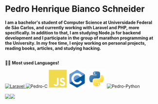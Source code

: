 <h1><strong> Pedro Henrique Bianco Schneider </strong></h1>
<div><strong>   I am a bachelor's student of Computer Science at Universidade Federal de São Carlos, and currently working with Laravel and PHP, more specifically. In addition to that, I am studying Node.js for backend development and I participate in the group of marathon programming at the University. In my free time, I enjoy working on personal projects, reading books, articles, and studying hacking.</strong></div>
<br>

<div><p>👨‍💻 <strong> Most used Languages! </strong></p><div>
<div>
    <a href="https://laravel.com/">
     <img alt="Laravel" height="60" width="60" src="https://cdn.jsdelivr.net/gh/devicons/devicon/icons/laravel/laravel-plain-wordmark.svg"/>
    </a>
    <img alt="Pedro-C" height="60" width="60" src="https://cdn.jsdelivr.net/gh/devicons/devicon/icons/php/php-original.svg" />
    <img alt="Pedro-Js" height="60" width="60" src="https://raw.githubusercontent.com/devicons/devicon/master/icons/javascript/javascript-plain.svg">
    <img alt="Pedro-C" height="60" width="60" src="https://raw.githubusercontent.com/devicons/devicon/master/icons/c/c-original.svg">
    <img alt="Pedro-Python" height="60" width="60" src="https://raw.githubusercontent.com/devicons/devicon/master/icons/python/python-original.svg">
    <img alt="Pedro-Python" height="60" width="60" src="https://cdn.jsdelivr.net/gh/devicons/devicon/icons/mysql/mysql-original-wordmark.svg" />
 </div>
  
<br>
<div style="display: flex; align-items: center;">
<a href="https://www.linkedin.com/in/pedro-henrique-bianco-schneider-95a752219/" target="_blank"><img src="https://img.shields.io/badge/-LinkedIn-%230077B5?style=for-the-badge&logo=linkedin&logoColor=white" target="_blank"></a>
 <a href = "mailto:phbschneider2002@gmail.com"><img src="https://img.shields.io/badge/-Gmail-%23333?style=for-the-badge&logo=gmail&logoColor=white" target="_blank"></a>
</div>
